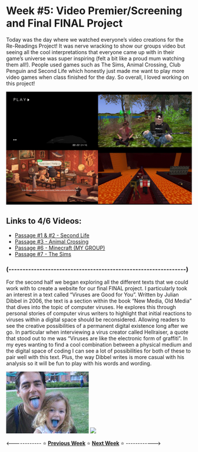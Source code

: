 # Week #5: Video Premier/Screening and Final FINAL Project

Today was the day where we watched everyone’s video creations for the Re-Readings Project! It was nerve wracking to show our groups video but seeing all the cool interpretations that everyone came up with in their game’s universe was super inspiring (felt a bit like a proud mum watching them all!). People used games such as The Sims, Animal Crossing, Club Penguin and Second Life which honestly just made me want to play more video games when class finished for the day. So overall, I loved working on this project!

<img src="peeps-videos.png">

## Links to 4/6 Videos:
* [Passage #1 & #2 - Second Life](https://www.youtube.com/watch?v=KQGvEqaG5Ro&ab_channel=FinnArundel)
* [Passage #3 - Animal Crossing](https://www.youtube.com/watch?v=2yYnmJMJ8Ks&feature=youtu.be&ab_channel=ZRF)
* [Passage #6 - Minecraft (MY GROUP)](https://www.youtube.com/watch?v=J1A5MzelAxQ&feature=youtu.be&ab_channel=ziyunyuan)
* [Passage #7 - The Sims](https://www.youtube.com/watch?v=leyVlwvDqNM&feature=youtu.be&ab_channel=unianlai)

### (---------------------------------------------------------------) ###

For the second half we began exploring all the different texts that we could work with to create a website for our final FINAL project. I particularly took an interest in a text called “Viruses are Good for You”. Written by Julian Dibbel in 2006, the text is a section within the book “New Media, Old Media” that dives into the topic of computer viruses. He explores this through personal stories of computer virus writers to highlight that initial reactions to viruses within a digital space should be reconsidered. Allowing readers to see the creative possibilities of a permanent digital existence long after we go. In particular when interviewing a virus creator called Hellraiser, a quote that stood out to me was “Viruses are like the electronic form of graffiti”. In my eyes wanting to find a cool combination between a physical medium and the digital space of coding I can see a lot of possibilities for both of these to pair well with this text. Plus, the way Dibbel writes is more casual with his analysis so it will be fun to play with his words and wording. 

<img src="bluetongues.jpg">

<img src="Screen Shot 2020-10-22 at 4.32.00 pm.png">


<------------ :star: [**Previous Week**](https://astlcreations.github.io/codewords-codes-words/SKO/Re-Readings%20&%20Coding/Week%2004/) :star: [**Next Week**](https://astlcreations.github.io/codewords-codes-words/SKO/Major%20Project/Week%2006/) :star: ------------>
